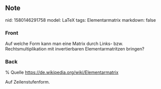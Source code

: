 ## Note
nid: 1580146291758
model: LaTeX
tags: Elementarmatrix
markdown: false

### Front
Auf welche Form kann man eine Matrix durch Links- bzw. Rechtsmultiplikation mit invertierbaren Elementarmatritzen bringen?

### Back
% Quelle <a href=
"https://de.wikipedia.org/wiki/Elementarmatrix">https://de.wikipedia.org/wiki/Elementarmatrix</a>
<div>
  Auf Zeilenstufenform.
</div>
